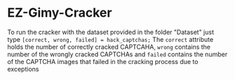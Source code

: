 EZ-Gimy-Cracker
===============

To run the cracker with the dataset provided in the folder "Dataset" just type
`[correct, wrong, failed] = hack_captchas;`
The `correct` attribute holds the number of correctly cracked CAPTCAHA, `wrong` contains the number of the wrongly cracked CAPTCHAs and `failed` contains the number of the CAPTCHA images that failed in the cracking process due to exceptions


 